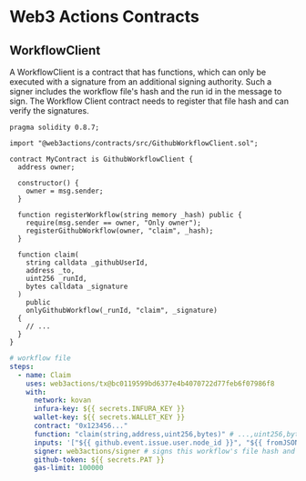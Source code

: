 # Web3 Actions Contracts

## WorkflowClient

A WorkflowClient is a contract that has functions, which can only be executed with a signature from an additional signing authority. Such a signer includes the workflow file's hash and the run id in the message to sign. The Workflow Client contract needs to register that file hash and can verify the signatures.

```solidity
pragma solidity 0.8.7;

import "@web3actions/contracts/src/GithubWorkflowClient.sol";

contract MyContract is GithubWorkflowClient {
  address owner;

  constructor() {
    owner = msg.sender;
  }

  function registerWorkflow(string memory _hash) public {
    require(msg.sender == owner, "Only owner");
    registerGithubWorkflow(owner, "claim", _hash);
  }

  function claim(
    string calldata _githubUserId,
    address _to,
    uint256 _runId,
    bytes calldata _signature
  )
    public
    onlyGithubWorkflow(_runId, "claim", _signature)
  {
    // ...
  }
}
```

```yaml
# workflow file
steps:
  - name: Claim
    uses: web3actions/tx@bc0119599bd6377e4b4070722d77feb6f07986f8
    with:
      network: kovan
      infura-key: ${{ secrets.INFURA_KEY }}
      wallet-key: ${{ secrets.WALLET_KEY }}
      contract: "0x123456..."
      function: "claim(string,address,uint256,bytes)" # ...,uint256,bytes for run id and signature
      inputs: '["${{ github.event.issue.user.node_id }}", "${{ fromJSON(github.event.issue.body).to }}"]'
      signer: web3actions/signer # signs this workflow's file hash and run id
      github-token: ${{ secrets.PAT }}
      gas-limit: 100000
```